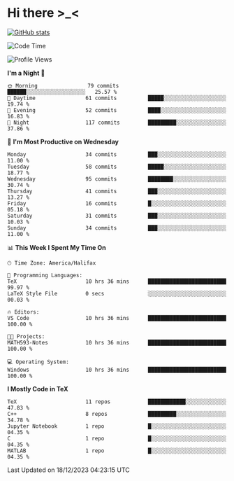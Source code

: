 # Hi there \>_<

[![GitHub stats](https://github-readme-stats.vercel.app/api?username=ARessegetesStery&show_icons=true&theme=transparent)](https://github.com/anuraghazra/github-readme-stats)

<!--START_SECTION:waka-->
![Code Time](http://img.shields.io/badge/Code%20Time-555%20hrs%2017%20mins-blue)

![Profile Views](http://img.shields.io/badge/Profile%20Views-9-blue)

**I'm a Night 🦉** 

```text
🌞 Morning                79 commits          ██████░░░░░░░░░░░░░░░░░░░   25.57 % 
🌆 Daytime                61 commits          █████░░░░░░░░░░░░░░░░░░░░   19.74 % 
🌃 Evening                52 commits          ████░░░░░░░░░░░░░░░░░░░░░   16.83 % 
🌙 Night                  117 commits         █████████░░░░░░░░░░░░░░░░   37.86 % 
```
📅 **I'm Most Productive on Wednesday** 

```text
Monday                   34 commits          ███░░░░░░░░░░░░░░░░░░░░░░   11.00 % 
Tuesday                  58 commits          █████░░░░░░░░░░░░░░░░░░░░   18.77 % 
Wednesday                95 commits          ████████░░░░░░░░░░░░░░░░░   30.74 % 
Thursday                 41 commits          ███░░░░░░░░░░░░░░░░░░░░░░   13.27 % 
Friday                   16 commits          █░░░░░░░░░░░░░░░░░░░░░░░░   05.18 % 
Saturday                 31 commits          ███░░░░░░░░░░░░░░░░░░░░░░   10.03 % 
Sunday                   34 commits          ███░░░░░░░░░░░░░░░░░░░░░░   11.00 % 
```


📊 **This Week I Spent My Time On** 

```text
🕑︎ Time Zone: America/Halifax

💬 Programming Languages: 
TeX                      10 hrs 36 mins      █████████████████████████   99.97 % 
LaTeX Style File         0 secs              ░░░░░░░░░░░░░░░░░░░░░░░░░   00.03 % 

🔥 Editors: 
VS Code                  10 hrs 36 mins      █████████████████████████   100.00 % 

🐱‍💻 Projects: 
MATH593-Notes            10 hrs 36 mins      █████████████████████████   100.00 % 

💻 Operating System: 
Windows                  10 hrs 36 mins      █████████████████████████   100.00 % 
```

**I Mostly Code in TeX** 

```text
TeX                      11 repos            ████████████░░░░░░░░░░░░░   47.83 % 
C++                      8 repos             █████████░░░░░░░░░░░░░░░░   34.78 % 
Jupyter Notebook         1 repo              █░░░░░░░░░░░░░░░░░░░░░░░░   04.35 % 
C                        1 repo              █░░░░░░░░░░░░░░░░░░░░░░░░   04.35 % 
MATLAB                   1 repo              █░░░░░░░░░░░░░░░░░░░░░░░░   04.35 % 
```




 Last Updated on 18/12/2023 04:23:15 UTC
<!--END_SECTION:waka-->
